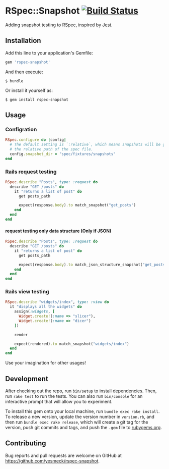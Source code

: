 # RSpec::Snapshot [![Build Status](https://travis-ci.org/yesmeck/rspec-snapshot.svg?branch=master)](https://travis-ci.org/yesmeck/rspec-snapshot)

Adding snapshot testing to RSpec, inspired by [Jest](http://facebook.github.io/jest/blog/2016/07/27/jest-14.html).

## Installation

Add this line to your application's Gemfile:

```ruby
gem 'rspec-snapshot'
```

And then execute:

    $ bundle

Or install it yourself as:

    $ gem install rspec-snapshot

## Usage

### Configration

```ruby
RSpec.configure do |config|
  # The default setting is `:relative`, which means snapshots will be generate to
  # the relative path of the spec file.
  config.snapshot_dir = "spec/fixtures/snapshots"
end
```

### Rails request testing

```ruby
RSpec.describe "Posts", type: :request do
  describe "GET /posts" do
    it "returns a list of post" do
      get posts_path

      expect(response.body).to match_snapshot("get_posts")
    end
  end
end
```

#### request testing only data structure (Only if JSON)

```ruby
RSpec.describe "Posts", type: :request do
  describe "GET /posts" do
    it "returns a list of post" do
      get posts_path

      expect(response.body).to match_json_structure_snapshot("get_posts")
    end
  end
end
```

### Rails view testing

```ruby
RSpec.describe "widgets/index", type: :view do
  it "displays all the widgets" do
    assign(:widgets, [
      Widget.create!(:name => "slicer"),
      Widget.create!(:name => "dicer")
    ])

    render

    expect(rendered).to match_snapshot("widgets/index")
  end
end
```

Use your imagination for other usages!

## Development

After checking out the repo, run `bin/setup` to install dependencies. Then, run `rake test` to run the tests. You can also run `bin/console` for an interactive prompt that will allow you to experiment.

To install this gem onto your local machine, run `bundle exec rake install`. To release a new version, update the version number in `version.rb`, and then run `bundle exec rake release`, which will create a git tag for the version, push git commits and tags, and push the `.gem` file to [rubygems.org](https://rubygems.org).

## Contributing

Bug reports and pull requests are welcome on GitHub at https://github.com/yesmeck/rspec-snapshot.
